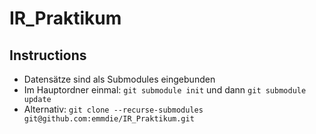 # IR_Praktikum
## Instructions
- Datensätze sind als Submodules eingebunden
- Im Hauptordner einmal: `git submodule init` und dann `git submodule update`
- Alternativ: `git clone --recurse-submodules git@github.com:emmdie/IR_Praktikum.git` 
